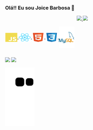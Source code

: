### Olá!! Eu sou Joice Barbosa 👋
<div align="center">
  <a href="https://github.com/joicebarbosa">
  <img height="180em" src="https://github-readme-stats.vercel.app/api?username=joicebarbosa&show_icons=true&theme=dracula&include_all_commits=true&count_private=true"/>
  <img height="180em" src="https://github-readme-stats.vercel.app/api/top-langs/?username=joicebarbosa&layout=compact&langs_count=7&theme=dracula"/>
</div>
<div style="display: inline_block"><br>
  <img align="center" alt="Rafa-Js" height="30" width="40" src="https://raw.githubusercontent.com/devicons/devicon/master/icons/javascript/javascript-plain.svg">
  <img align="center" alt="Rafa-React" height="30" width="40" src="https://raw.githubusercontent.com/devicons/devicon/master/icons/react/react-original.svg">
  <img align="center" alt="Rafa-HTML" height="30" width="40" src="https://raw.githubusercontent.com/devicons/devicon/master/icons/html5/html5-original.svg">
  <img align="center" alt="Rafa-CSS" height="30" width="40" src="https://raw.githubusercontent.com/devicons/devicon/master/icons/css3/css3-original.svg">
  <img align="center" alt="MySQL" height="70" width="50" src="https://raw.githubusercontent.com/devicons/devicon/ca28c779441053191ff11710fe24a9e6c23690d6/icons/mysql/mysql-original-wordmark.svg">
<!--    <img align="center" alt="Joice-Python" height="30" width="40" src="https://upload.wikimedia.org/wikipedia/commons/thumb/c/c3/Python-logo-notext.svg/701px-Python-logo-notext.svg.png"> -->
 

</div>
  
  ##
 
<div> 


  <a href = "mailto:joicevbarbosa@gmail.com"><img src="https://img.shields.io/badge/-Gmail-%23333?style=for-the-badge&logo=gmail&logoColor=white" target="_blank"></a>
  <a href="https://www.linkedin.com/in/joice-barbosa-a302bb7b/" target="_blank"><img src="https://img.shields.io/badge/-LinkedIn-%230077B5?style=for-the-badge&logo=linkedin&logoColor=white" target="_blank"></a> 
 
   ![Snake animation](https://github.com/joicebarbosa/joicebarbosa/blob/output/github-contribution-grid-snake.svg)
   <svg viewBox="-16 -32 48 96" width="48" height="96" xmlns="http://www.w3.org/2000/svg"><desc>Generated with https://github.com/Pla
 
</div>


- 🌌 Em transição de carreira ...
- 🌱 Estou aprendendo ...

